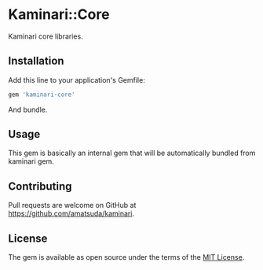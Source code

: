 # Kaminari::Core

Kaminari core libraries.


## Installation

Add this line to your application's Gemfile:

```ruby
gem 'kaminari-core'
```

And bundle.


## Usage

This gem is basically an internal gem that will be automatically bundled from kaminari gem.


## Contributing

Pull requests are welcome on GitHub at https://github.com/amatsuda/kaminari.


## License

The gem is available as open source under the terms of the [MIT License](http://opensource.org/licenses/MIT).
